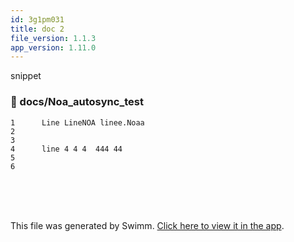 ```yaml
---
id: 3g1pm031
title: doc 2
file_version: 1.1.3
app_version: 1.11.0
---
```


snippet
<!-- NOTE-swimm-snippet: the lines below link your snippet to Swimm -->
### 📄 docs/Noa_autosync_test
```
1      Line LineNOA linee.Noaa 
2      
3      
4      line 4 4 4  444 44 
5      
6      
```

<br/>

<br/>

<br/>

This file was generated by Swimm. [Click here to view it in the app](https://swimm-web-app.web.app/repos/Z2l0aHViJTNBJTNBTm9hUmVwbyUzQSUzQU5vYW96ZXI=/docs/3g1pm031).

